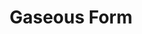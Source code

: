 ---
title: "Gaseous Form"
index:
  - gaseous-form
permalink: /spells/gaseous-form/
tags:
  - Spell
  - 3rd Level
  - Transmutation
available_for:
  - Sorcerer
  - Warlock
  - Wizard
level: "3rd Level"
school: "Transmutation"
range: "Touch"
comp:
  - V
  - S
  - M
material: "a bit of gauze and a wisp of smoke."
duration: "1 Hour"
concentration: true
description: |
  You transform a willing creature you touch, along with everything it's wearing and carrying, into a misty cloud for the duration. The spell ends if the creature drops to 0 hit points. An incorporeal creature isn't affected.

  While in this form, the target's only method of movement is a flying speed of 10 feet. The target can enter and occupy the space of another creature. The target has resistance to nonmagical damage, and it has advantage on Strength, Dexterity, and constitution saving throws. The target can pass through small holes, narrow openings, and even mere cracks, though it treats liquids as though they were solid surfaces. The target can't fall and remains hovering in the air even when stunned or otherwise incapacitated.

  While in the form of a misty cloud, the target can't talk or manipulate objects, and any objects it was carrying or holding can't be dropped, used, or otherwise interacted with. The target can't attack or cast spells.
excerpt: "You transform a willing creature you touch, along with everything it's wearing and carrying, into a misty cloud for the duration."
source: "Basic Rules"
---